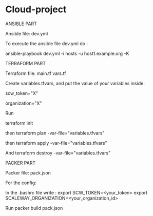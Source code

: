 # Cloud-project

ANSIBLE PART

Ansible file: dev.yml

To execute the ansible file dev.yml do :

ansible-playbook dev.yml -i hosts -u host1.example.org -K


TERRAFORM PART

Terraform file: main.tf vars.tf

Create variables.tfvars, and put the value of your variables inside:

scw_token="X"

organization="X"

Run

terraform init

then terraform plan -var-file="variables.tfvars"

then terraform apply -var-file="variables.tfvars"

And terraform destroy -var-file="variables.tfvars"


PACKER PART

Packer file: pack.json

For the config:
  
  In the .bashrc file write : export SCW_TOKEN=<your_token> 
                              export SCALEWAY_ORGANIZATION=<your_organization_id>
  
  Run packer build pack.json
